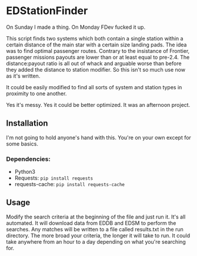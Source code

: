 # EDStationFinder

On Sunday I made a thing. On Monday FDev fucked it up.

This script finds two systems which both contain a single station within a certain distance of the main star with a certain size landing pads. The idea was to find optimal passenger routes. Contrary to the insistance of Frontier, passenger missions payouts are lower than or at least equal to pre-2.4. The distance:payout ratio is all out of whack and arguable worse than before they added the distance to station modifier. So this isn't so much use now as it's written.

It could be easily modified to find all sorts of system and station types in proximity to one another.

Yes it's messy. Yes it could be better optimized. It was an afternoon project.

## Installation

I'm not going to hold anyone's hand with this. You're on your own except for some basics.

### Dependencies:
* Python3
* Requests: `pip install requests`
* requests-cache: `pip install requests-cache`

## Usage

Modify the search criteria at the beginning of the file and just run it. It's all automated. It will download data from EDDB and EDSM to perform the searches. Any matches will be written to a file called results.txt in the run directory. The more broad your criteria, the longer it will take to run. It could take anywhere from an hour to a day depending on what you're searching for.
